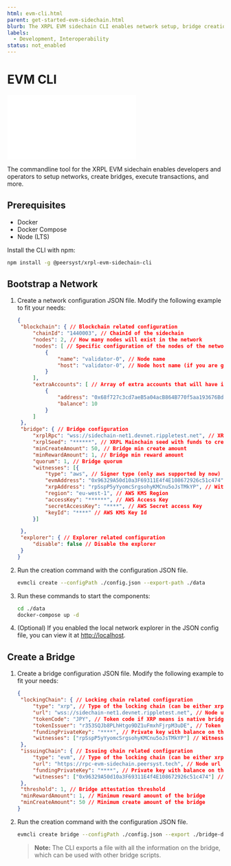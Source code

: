 ```yaml
---
html: evm-cli.html
parent: get-started-evm-sidechain.html
blurb: The XRPL EVM sidechain CLI enables network setup, bridge creation, transaction execution, and more.
labels:
  - Development, Interoperability
status: not_enabled
---
```

# EVM CLI

<embed src="/snippets/_evm-sidechain-disclaimer.md" />

The commandline tool for the XRPL EVM sidechain enables developers and operators to setup networks, create bridges, execute transactions, and more.

## Prerequisites

- Docker
- Docker Compose
- Node (LTS)

Install the CLI with npm:

```bash
npm install -g @peersyst/xrpl-evm-sidechain-cli
```

## Bootstrap a Network

1. Create a network configuration JSON file. Modify the following example to fit your needs:
   
   ```JSON
   {
    "blockchain": { // Blockchain related configuration
        "chainId": "1440003", // ChainId of the sidechain
        "nodes": 2, // How many nodes will exist in the network
        "nodes": [ // Specific configuration of the nodes of the network
            {
                "name": "validator-0", // Node name
                "host": "validator-0", // Node host name (if you are going to host it externally) 
            }
        ],
		"extraAccounts": [ // Array of extra accounts that will have initial balance
            {
                "address": "0x68f727c3cd7aeB5a04acB864B770f5aa193676Bd",
                "balance": 10
            }
        ]
    },
    "bridge": { // Bridge configuration
        "xrplRpc": "wss://sidechain-net1.devnet.rippletest.net", // XRPL Mainchain RPC  
        "xrplSeed": "******", // XRPL Mainchain seed with funds to create bridge account and witnesses
        "minCreateAmount": 50, // Bridge min create amount
        "minRewardAmount": 1, // Bridge min reward amount
        "quorum": 1, // Bridge quorum
        "witnesses": [{
            "type": "aws", // Signer type (only aws supported by now)
            "evmAddress": "0x96329A50d10a3F69311E4f4E108672926c51c474", // Witness EVM address
            "xrpAddress": "rpSspP5yYyomcSrgsohyKMCnu5oJsTMkYP", // Witness XRP address
            "region": "eu-west-1", // AWS KMS Region
            "accessKey": "******", // AWS Access Key
            "secretAccessKey": "****", // AWS Secret access Key
            "keyId": "****" // AWS KMS Key Id
        }]

    },
    "explorer": { // Explorer related configuration 
        "disable": false // Disable the explorer
    }
   }
   ```

2. Run the creation command with the configuration JSON file.
   
   ```bash
   evmcli create --configPath ./config.json --export-path ./data
   ```

3. Run these commands to start the components:
   
   ```bash
   cd ./data
   docker-compose up -d
   ```

4. (Optional) If you enabled the local network explorer in the JSON config file, you can view it at [http://localhost](http://localhost).


## Create a Bridge

1. Create a bridge configuration JSON file. Modify the following example to fit your needs:
   
   ```JSON
   {
    "lockingChain": { // Locking chain related configuration
        "type": "xrp", // Type of the locking chain (can be either xrp or evm)
        "url": "wss://sidechain-net1.devnet.rippletest.net", // Node url of this chain
        "tokenCode": "JPY", // Token code if XRP means is native bridge
        "tokenIssuer": "r353SQJb8PLhHtgo9DZ1uFmxhFjrpM3uDE", // Token issuer for xrp or token address for evm. Emtpy for native XRP
        "fundingPrivateKey": "****", // Private key with balance on this chain
        "witnesses": ["rpSspP5yYyomcSrgsohyKMCnu5oJsTMkYP"] // Witness array
    },
    "issuingChain": { // Issuing chain related configuration
        "type": "evm", // Type of the locking chain (can be either xrp or evm)
        "url": "https://rpc-evm-sidechain.peersyst.tech", // Node url of this chain
        "fundingPrivateKey": "****", // Private key with balance on this chain
        "witnesses": ["0x96329A50d10a3F69311E4f4E108672926c51c474"] // Witness array
    },
    "threshold": 1, // Bridge attestation threshold
    "minRewardAmount": 1, // Minimum reward amount of the bridge
    "minCreateAmount": 50 // Minimum create amount of the bridge
   }
   ```

2. Run the creation command with the configuration JSON file.
   
   ```bash
   evmcli create bridge --configPath ./config.json --export ./bridge-data.json
   ```

   > **Note:** The CLI exports a file with all the information on the bridge, which can be used with other bridge scripts.
